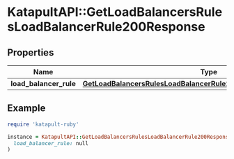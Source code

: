 # KatapultAPI::GetLoadBalancersRulesLoadBalancerRule200Response

## Properties

| Name | Type | Description | Notes |
| ---- | ---- | ----------- | ----- |
| **load_balancer_rule** | [**GetLoadBalancersRulesLoadBalancerRule200ResponseLoadBalancerRule**](GetLoadBalancersRulesLoadBalancerRule200ResponseLoadBalancerRule.md) |  |  |

## Example

```ruby
require 'katapult-ruby'

instance = KatapultAPI::GetLoadBalancersRulesLoadBalancerRule200Response.new(
  load_balancer_rule: null
)
```

